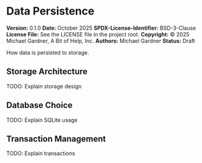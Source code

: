 # Data Persistence

**Version:** 0.1.0
**Date:** October 2025
**SPDX-License-Identifier:** BSD-3-Clause
**License File:** See the LICENSE file in the project root.
**Copyright:** © 2025 Michael Gardner, A Bit of Help, Inc.
**Authors:** Michael Gardner
**Status:** Draft

How data is persisted to storage.

## Storage Architecture

TODO: Explain storage design

## Database Choice

TODO: Explain SQLite usage

## Transaction Management

TODO: Explain transactions
